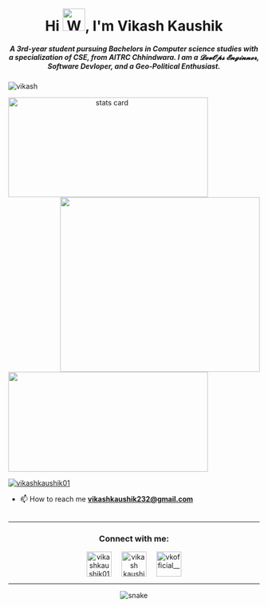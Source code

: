 
<h1 align="center">Hi <img src="https://raw.githubusercontent.com/nixin72/nixin72/master/wave.gif" 
         alt="Waving hand animated gif"
         height="45"
         width="45" />, I'm Vikash Kaushik</h1>
<h5 align="center">
A 3rd-year student pursuing Bachelors in Computer science studies with a specialization of CSE, from AITRC Chhindwara. I am a 𝓓𝓮𝓿𝓞𝓹𝓼 𝓔𝓷𝓰𝓲𝓷𝓷𝓮𝓻, Software Devloper, and a Geo-Political Enthusiast. 
</h5>
<p align="left"> <img src="https://komarev.com/ghpvc/?username=vikash232&label=Profile%20views&color=0e75b6&style=flat" alt="vikash" /> </p>
<p>
<a align= "center" href="https://github.com/vikash232">
<img alt= "stats card" height="200px" width="400" src="https://github-readme-streak-stats.herokuapp.com/?user=vikash232&theme=radical">
<img align="right" height="350" width="400" src="https://cdn.dribbble.com/users/2238041/screenshots/4763918/working.gif" /> </a>
</p>
<img height="200px" width="400" src="https://github-readme-stats.vercel.app/api?username=vikash232&count_private=true&theme=radical&show_icons=true" />

<p align="left"> <a href="https://twitter.com/vikashkaushik01" target="blank"><img src="https://img.shields.io/twitter/follow/vikashkaushik01?logo=twitter&style=for-the-badge" alt="vikashkaushik01" /></a> </p>

- 📫 How to reach me **vikashkaushik232@gmail.com**
<br><br>
<hr>

<h3 align="center">Connect with me:</h3>
<p align="center">
<a href="https://twitter.com/vikashkaushik01" target="blank"><img align="center" src="https://img.icons8.com/cute-clipart/64/000000/twitter.png" alt="vikashkaushik01" height="50" width="50" /></a> &nbsp;&nbsp;&nbsp;
<a href="https://www.linkedin.com/in/vikash-kaushik/" target="blank"><img align="center" src="https://img.icons8.com/cute-clipart/64/000000/linkedin.png" alt="vikash kaushik" height="50" width="50" /></a>&nbsp;&nbsp;&nbsp;&nbsp;
<a href="https://instagram.com/vkofficial_____" target="blank"><img align="center" src="https://img.icons8.com/cute-clipart/64/000000/instagram-new.png" alt="vkofficial_____" height="50" width="50" /></a>
</p>

<hr>

<p align="center">
  <img src="https://github.com/vikash232/vikash232/raw/output/github-contribution-grid-snake.svg" alt="snake"></center>
</p>

